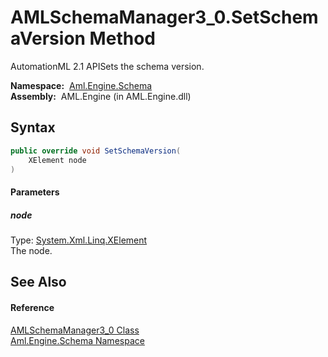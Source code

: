 AMLSchemaManager3_0.SetSchemaVersion Method
===========================================
AutomationML 2.1 APISets the schema version.

  **Namespace:**  [Aml.Engine.Schema][1]  
  **Assembly:**  AML.Engine (in AML.Engine.dll)

Syntax
------

```csharp
public override void SetSchemaVersion(
	XElement node
)
```

#### Parameters

##### *node*
Type: [System.Xml.Linq.XElement][2]  
The node.


See Also
--------

#### Reference
[AMLSchemaManager3_0 Class][3]  
[Aml.Engine.Schema Namespace][1]  

[1]: ../README.md
[2]: https://docs.microsoft.com/dotnet/api/system.xml.linq.xelement
[3]: README.md
[4]: https://www.automationml.org
[5]: ../../icons/logoShade.png